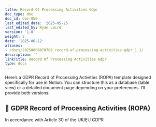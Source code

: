 ```yaml
---
title: Record Of Processing Activities Gdpr
doc_type: doc
doc_id: doc-050
last_edited_date: '2025-05-25'
last_edited_by: Ryan Laird
version: '1.0'
weight: 2
date: '2025-06-12'
aliases:
- /docs/20250606070708_record-of-processing-activities-gdpr_1_1/
description: ''
linkTitle: Record Of Processing Activities Gdpr
type: docs
---
```


Here’s a GDPR Record of Processing Activities (ROPA) template designed specifically for use in Notion. You can structure this as a database (table view) or a detailed document page depending on your preferences. I’ll provide both versions:

<!-- Unsupported block type: divider -->

## 🔐 GDPR Record of Processing Activities (ROPA)

In accordance with Article 30 of the UK/EU GDPR

<!-- Unsupported block type: divider -->

<!-- Unsupported block type: child_database -->
